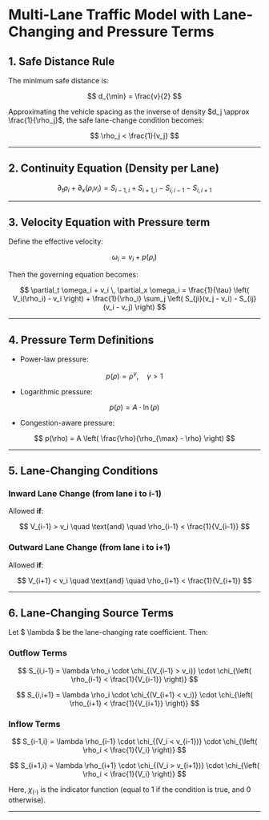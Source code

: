 # Multi-Lane Traffic Model with Lane-Changing and Pressure Terms

## 1. Safe Distance Rule

The minimum safe distance is:

$$
d_{\min} = \frac{v}{2}
$$

Approximating the vehicle spacing as the inverse of density $d_j \approx \frac{1}{\rho_j}$, the safe lane-change condition becomes:

$$
\rho_j < \frac{1}{v_j}
$$

---

## 2. Continuity Equation (Density per Lane)

$$
\partial_t \rho_i + \partial_x (\rho_i v_i) = S_{i-1,i} + S_{i+1,i} - S_{i,i-1} - S_{i,i+1}
$$

---

## 3. Velocity Equation with Pressure term

Define the effective velocity:

$$
\omega_i = v_i + p(\rho_i)
$$

Then the governing equation becomes:

$$
\partial_t \omega_i + v_i \, \partial_x \omega_i = \frac{1}{\tau} \left( V_i(\rho_i) - v_i \right) + \frac{1}{\rho_i} \sum_j \left( S_{ji}(v_j - v_i) - S_{ij}(v_i - v_j) \right)
$$

---

## 4. Pressure Term Definitions

- Power-law pressure:

$$
p(\rho) = \rho^\gamma, \quad \gamma > 1
$$

- Logarithmic pressure:

$$
p(\rho) = A \cdot \ln(\rho)
$$

- Congestion-aware pressure:

$$
p(\rho) = A \left( \frac{\rho}{\rho_{\max} - \rho} \right)
$$

---

## 5. Lane-Changing Conditions

### Inward Lane Change (from lane i to i-1)

Allowed **if**:

$$
V_{i-1} > v_i \quad \text{and} \quad \rho_{i-1} < \frac{1}{V_{i-1}}
$$

### Outward Lane Change (from lane i to i+1)

Allowed **if**:

$$
V_{i+1} < v_i \quad \text{and} \quad \rho_{i+1} < \frac{1}{V_{i+1}}
$$

---

## 6. Lane-Changing Source Terms

Let $ \lambda $ be the lane-changing rate coefficient. Then:

### Outflow Terms

$$
S_{i,i-1} = \lambda \rho_i \cdot \chi_{(V_{i-1} > v_i)} \cdot \chi_{\left( \rho_{i-1} < \frac{1}{V_{i-1}} \right)}
$$

$$
S_{i,i+1} = \lambda \rho_i \cdot \chi_{(V_{i+1} < v_i)} \cdot \chi_{\left( \rho_{i+1} < \frac{1}{V_{i+1}} \right)}
$$

### Inflow Terms

$$
S_{i-1,i} = \lambda \rho_{i-1} \cdot \chi_{(V_i < v_{i-1})} \cdot \chi_{\left( \rho_i < \frac{1}{V_i} \right)}
$$

$$
S_{i+1,i} = \lambda \rho_{i+1} \cdot \chi_{(V_i > v_{i+1})} \cdot \chi_{\left( \rho_i < \frac{1}{V_i} \right)}
$$

Here, $\chi_{(\cdot)}$ is the indicator function (equal to 1 if the condition is true, and 0 otherwise).

---
